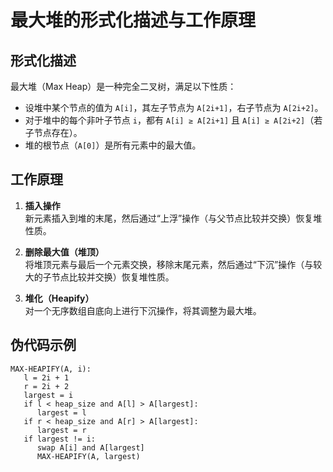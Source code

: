 # 最大堆的形式化描述与工作原理

## 形式化描述

最大堆（Max Heap）是一种完全二叉树，满足以下性质：

- 设堆中某个节点的值为 `A[i]`，其左子节点为 `A[2i+1]`，右子节点为 `A[2i+2]`。
- 对于堆中的每个非叶子节点 `i`，都有 `A[i] ≥ A[2i+1]` 且 `A[i] ≥ A[2i+2]`（若子节点存在）。
- 堆的根节点（`A[0]`）是所有元素中的最大值。

## 工作原理

1. **插入操作**  
  新元素插入到堆的末尾，然后通过“上浮”操作（与父节点比较并交换）恢复堆性质。

2. **删除最大值（堆顶）**  
  将堆顶元素与最后一个元素交换，移除末尾元素，然后通过“下沉”操作（与较大的子节点比较并交换）恢复堆性质。

3. **堆化（Heapify）**  
  对一个无序数组自底向上进行下沉操作，将其调整为最大堆。

## 伪代码示例

```text
MAX-HEAPIFY(A, i):
   l = 2i + 1
   r = 2i + 2
   largest = i
   if l < heap_size and A[l] > A[largest]:
      largest = l
   if r < heap_size and A[r] > A[largest]:
      largest = r
   if largest != i:
      swap A[i] and A[largest]
      MAX-HEAPIFY(A, largest)
```
